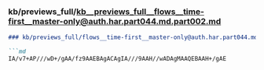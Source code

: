### kb/previews_full/kb__previews_full__flows__time-first__master-only@auth.har.part044.md.part002.md

```md
### kb/previews_full/flows__time-first__master-only@auth.har.part044.md (part 002)

```md
IA/v7+AP///wD+/gAA/fz9AAEBAgACAgIA///9AAH//wADAgMAAQEBAAH+/gAE
```

```

```
